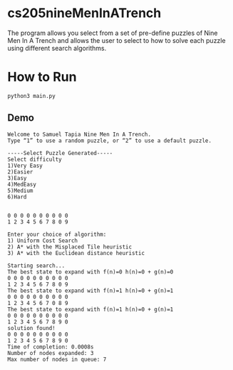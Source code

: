 # cs205nineMenInATrench
The program allows you select from a set of pre-define puzzles of Nine Men In A Trench and allows the user to select to how to solve each puzzle using different search algorithms.

# How to Run
```python3 main.py```


## Demo 

```
Welcome to Samuel Tapia Nine Men In A Trench. 
Type “1” to use a random puzzle, or “2” to use a default puzzle.

-----Select Puzzle Generated-----
Select difficulty
1)Very Easy
2)Easier
3)Easy
4)MedEasy
5)Medium
6)Hard


0 0 0 0 0 0 0 0 0 0 
1 2 3 4 5 6 7 8 0 9

Enter your choice of algorithm:
1) Uniform Cost Search
2) A* with the Misplaced Tile heuristic
3) A* with the Euclidean distance heuristic

Starting search...
The best state to expand with f(n)=0 h(n)=0 + g(n)=0
0 0 0 0 0 0 0 0 0 0 
1 2 3 4 5 6 7 8 0 9 
The best state to expand with f(n)=1 h(n)=0 + g(n)=1
0 0 0 0 0 0 0 0 0 0 
1 2 3 4 5 6 7 0 8 9 
The best state to expand with f(n)=1 h(n)=0 + g(n)=1
0 0 0 0 0 0 0 0 0 0 
1 2 3 4 5 6 7 8 9 0 
solution found!
0 0 0 0 0 0 0 0 0 0 
1 2 3 4 5 6 7 8 9 0 
Time of completion: 0.0008s
Number of nodes expanded: 3
Max number of nodes in queue: 7
```